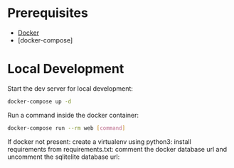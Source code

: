 

# Prerequisites

- [Docker](https://docs.docker.com/docker-for-mac/install/)  
- [docker-compose]

# Local Development

Start the dev server for local development:
```bash
docker-compose up -d 
```

Run a command inside the docker container:

```bash
docker-compose run --rm web [command]
```


If docker not present:
create a virtualenv using python3:
install requirements from requirements.txt:
comment the docker database url and uncomment the sqlitelite database url:


